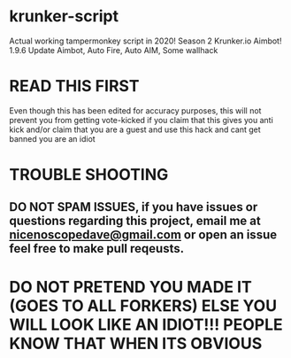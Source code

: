# krunker-script
Actual working tampermonkey script in 2020! Season 2 Krunker.io Aimbot! 1.9.6 Update Aimbot, Auto Fire, Auto AIM, Some wallhack

# READ THIS FIRST
Even though this has been edited for accuracy purposes, this will not prevent you from getting vote-kicked if you claim that this gives you anti kick and/or claim that you are a guest and use this hack and cant get banned you are an idiot


# TROUBLE SHOOTING

## DO NOT SPAM ISSUES, if you have issues or questions regarding this project, email me at nicenoscopedave@gmail.com or open an issue feel free to make pull reqeusts.

# DO NOT PRETEND YOU MADE IT (GOES TO ALL FORKERS) ELSE YOU WILL LOOK LIKE AN IDIOT!!! PEOPLE KNOW THAT WHEN ITS OBVIOUS
